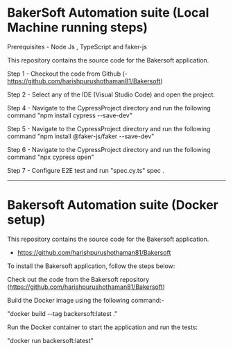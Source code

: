 # BakerSoft Automation suite (Local Machine running steps)

Prerequisites - Node Js , TypeScript and faker-js

This repository contains the source code for the Bakersoft application.

Step 1 - Checkout the code from Github (- https://github.com/harishpurushothaman81/Bakersoft)

Step 2 - Select any of the IDE (Visual Studio Code) and open the project.

Step 4 - Navigate to the CypressProject directory and run the following command "npm install cypress --save-dev"

Step 5 - Navigate to the CypressProject directory and run the following command "npm install @faker-js/faker --save-dev"

Step 6 - Navigate to the CypressProject directory and run the following command "npx cypress open"

Step 7 - Configure E2E test and run "spec.cy.ts" spec .



-----------------------------------------------------------------------------------------------------------
# Bakersoft Automation suite (Docker setup)

This repository contains the source code for the Bakersoft application.

- https://github.com/harishpurushothaman81/Bakersoft

To install the Bakersoft application, follow the steps below:

Check out the code from the Bakersoft repository (https://github.com/harishpurushothaman81/Bakersoft)

Build the Docker image using the following command:-

"docker build --tag backersoft:latest ."

Run the Docker container to start the application and run the tests:

"docker run backersoft:latest"
